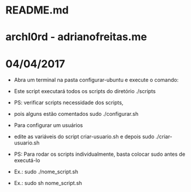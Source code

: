 # README.md
# archl0rd - adrianofreitas.me
# 04/04/2017

- Abra um terminal na pasta configurar-ubuntu e execute o comando:
- Este script executará todos os scripts do diretório ./scripts
- PS: verificar scripts necessidade dos scripts,
- pois alguns estão comentados
sudo ./configurar.sh

- Para configurar um usuários
- edite as variáveis do script criar-usuario.sh e depois
sudo ./criar-usuario.sh


- PS: Para rodar os scripts individualmente, basta colocar sudo antes de executá-lo
- Ex.: sudo ./nome_script.sh
- Ex.: sudo sh nome_script.sh
